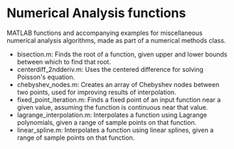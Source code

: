 # Numerical Analysis functions
 MATLAB functions and accompanying examples for miscellaneous numerical analysis algorithms, made as part of a numerical methods class.
 
 * bisection.m: Finds the root of a function, given upper and lower bounds between which to find that root.
 * centerdiff_2ndderiv.m: Uses the centered difference for solving Poisson's equation.
 * chebyshev_nodes.m: Creates an array of Chebyshev nodes between two points, used for improving results of interpolation.
 * fixed_point_iteration.m: Finds a fixed point of an input function near a given value, assuming the function is continuous near that value.
 * lagrange_interpolation.m: Interpolates a function using Lagrange polynomials, given a range of sample points on that function.
 * linear_spline.m: Interpolates a function using linear splines, given a range of sample points on that function.